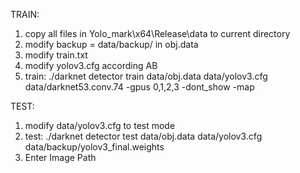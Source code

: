 TRAIN:
1. copy all files in Yolo_mark\x64\Release\data to current directory
2. modify  backup = data/backup/ in obj.data
3. modify  train.txt
4. modify yolov3.cfg according AB
5. train: ./darknet detector train data/obj.data data/yolov3.cfg data/darknet53.conv.74 -gpus 0,1,2,3 -dont_show -map


TEST:
1. modify data/yolov3.cfg to test mode
2. test: ./darknet detector test data/obj.data data/yolov3.cfg data/backup/yolov3_final.weights 
3. Enter Image Path